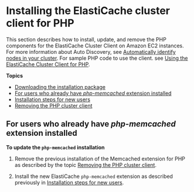 # Installing the ElastiCache cluster client for PHP<a name="Appendix.PHPAutoDiscoverySetup"></a>

This section describes how to install, update, and remove the PHP components for the ElastiCache Cluster Client on Amazon EC2 instances\. For more information about Auto Discovery, see [Automatically identify nodes in your cluster](AutoDiscovery.md)\. For sample PHP code to use the client\. see [Using the ElastiCache Cluster Client for PHP](AutoDiscovery.Using.ModifyApp.PHP.md)\.

**Topics**
+ [Downloading the installation package](Appendix.PHPAutoDiscoverySetup.Downloading.md)
+ [For users who already have *php\-memcached* extension installed](#Appendix.PHPAutoDiscoverySetup.InstallingExisting)
+ [Installation steps for new users](Appendix.PHPAutoDiscoverySetup.Installing.md)
+ [Removing the PHP cluster client](Appendix.PHPAutoDiscoverySetup.Removing.md)

## For users who already have *php\-memcached* extension installed<a name="Appendix.PHPAutoDiscoverySetup.InstallingExisting"></a>

**To update the `php-memcached` installation**

1. Remove the previous installation of the Memcached extension for PHP as described by the topic [Removing the PHP cluster client](Appendix.PHPAutoDiscoverySetup.Removing.md)\.

1. Install the new ElastiCache `php-memcached` extension as described previously in [Installation steps for new users](Appendix.PHPAutoDiscoverySetup.Installing.md)\. 